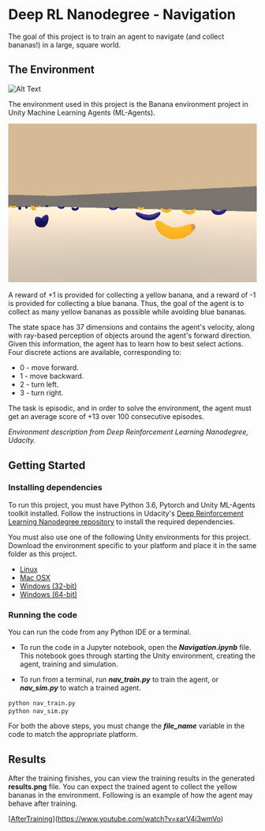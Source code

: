 # Deep RL Nanodegree - Navigation

The goal of this project is to train an agent to navigate (and collect bananas!) in a large, square world. 

## The Environment

![Alt Text](banana_anim.gif)

The environment used in this project is the Banana environment project in Unity Machine Learning Agents (ML-Agents).

![Banana_animation](banana_env_image.png)

A reward of +1 is provided for collecting a yellow banana, and a reward of -1 is provided for collecting a blue banana. Thus, the goal of the agent is to collect as many yellow bananas as possible while avoiding blue bananas.

The state space has 37 dimensions and contains the agent's velocity, along with ray-based perception of objects around the agent's forward direction. Given this information, the agent has to learn how to best select actions. Four discrete actions are available, corresponding to:

* 0 - move forward.
* 1 - move backward.
* 2 - turn left.
* 3 - turn right.

The task is episodic, and in order to solve the environment, the agent must get an average score of +13 over 100 consecutive episodes.

*Environment description from Deep Reinforcement Learning Nanodegree, Udacity.*

## Getting Started

### Installing dependencies

To run this project, you must have Python 3.6, Pytorch and Unity ML-Agents toolkit installed. Follow the instructions in Udacity's [Deep Reinforcement Learning Nanodegree repository](https://github.com/udacity/deep-reinforcement-learning#dependencies) to install the required dependencies.

You must also use one of the following Unity environments for this project. Download the environment specific to your platform and place it in the same folder as this project.

* [Linux](https://s3-us-west-1.amazonaws.com/udacity-drlnd/P1/Banana/Banana_Linux.zip)
* [Mac OSX](https://s3-us-west-1.amazonaws.com/udacity-drlnd/P1/Banana/Banana.app.zip)
* [Windows (32-bit)](https://s3-us-west-1.amazonaws.com/udacity-drlnd/P1/Banana/Banana_Windows_x86.zip)
* [Windows (64-bit)](https://s3-us-west-1.amazonaws.com/udacity-drlnd/P1/Banana/Banana_Windows_x86_64.zip)

### Running the code

You can run the code from any Python IDE or a terminal. 

* To run the code in a Jupyter notebook, open the ***Navigation.ipynb*** file. This notebook goes through starting the Unity environment, creating the agent, training and simulation.

* To run from a terminal, run ***nav_train.py*** to train the agent, or ***nav_sim.py*** to watch a trained agent.
<pre><code>python nav_train.py
python nav_sim.py
</code></pre>

For both the above steps, you must change the ***file_name*** variable in the code to match the appropriate platform.


## Results

After the training finishes, you can view the training results in the generated **results.png** file. You can expect the trained agent to collect the yellow bananas in the environment. Following is an example of how the agent may behave after training.

[[AfterTraining](https://img.youtube.com/vi/xarV4i3wmVo/0.jpg)](https://www.youtube.com/watch?v=xarV4i3wmVo)